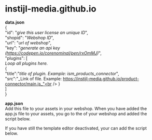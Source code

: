 # instijl-media.github.io

**data.json**<br />
{<br />
  "id": "_give this user license an unique ID_",<br />
  "shopid": "_Webshop ID_",<br />
  "url": "_url of webshop_",<br />
  "key": "_generate an api key (https://codepen.io/corenominal/pen/rxOmMJ)_",<br />
  "plugins": [<br />
  _Loop all plugins here._<br />
    {<br />
      "title":"_title of plugin. Example: ism_products_connector_",<br />
      "src":"_Link of file. Example: https://instijl-media.github.io/product-connector/main.js_"<br />
    }<br />
  ]<br />
}<br />

**app.json**<br />
Add this file to your assets in your webshop.
When you have added the app.js file to your assets, you go to the <head> of your webshop and added the script below.
_<script src="{{ 'app.js' | url_asset }}?id={{ shop.id }}&secret=_YOUR GENERATED API KEY_" type="module" id="ism_app"></script>_

If you have still the template editor deactivated, your can add the script below.
_<script src="https://instijl-media.github.io/app.js?id={{ shop.id }}&secret=_YOUR GENERATED API KEY_" type="module" id="ism_app"></script>_
